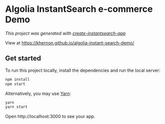 # Algolia InstantSearch e-commerce Demo
_This project was generated with [create-instantsearch-app](https://github.com/algolia/create-instantsearch-app)_

View at https://khernon.github.io/algolia-instant-search-demo/


## Get started

To run this project locally, install the dependencies and run the local server:

```sh
npm install
npm start
```

Alternatively, you may use [Yarn](https://http://yarnpkg.com/):

```sh
yarn
yarn start
```

Open http://localhost:3000 to see your app.
